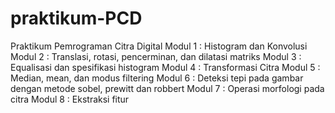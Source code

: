 # praktikum-PCD
Praktikum Pemrograman Citra Digital
Modul 1 : Histogram dan Konvolusi
Modul 2 : Translasi, rotasi, pencerminan, dan dilatasi matriks
Modul 3 : Equalisasi dan spesifikasi histogram
Modul 4 : Transformasi Citra
Modul 5 : Median, mean, dan modus filtering
Modul 6 : Deteksi tepi pada gambar dengan metode sobel, prewitt dan robbert
Modul 7 : Operasi morfologi pada citra
Modul 8 : Ekstraksi fitur
